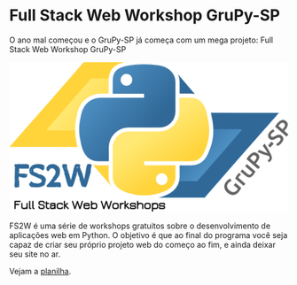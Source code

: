 # Full Stack Web Workshop GruPy-SP

O ano mal começou e o GruPy-SP já começa com um mega projeto: Full Stack Web Workshop GruPy-SP

![fs2w](img/fs2w.png)

FS2W é uma série de workshops gratuitos sobre o desenvolvimento de aplicações web em Python. O objetivo é que ao final do programa você seja capaz de criar seu próprio projeto web do começo ao fim, e ainda deixar seu site no ar.

Vejam a [planilha](https://docs.google.com/spreadsheets/d/1x6G5Pv6FP-C1lYnE7s-5HmcfxekqkReyee-R3kzEBDw/edit?usp=sharing).

